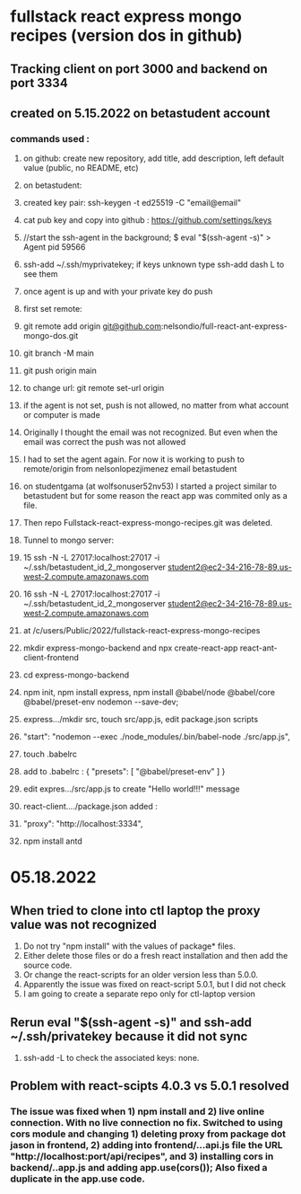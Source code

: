 # fullstack react express mongo recipes (version dos in github)

## Tracking client on port 3000 and backend on port 3334

## created on 5.15.2022 on betastudent account

### commands used :

1. on github: create new repository, add title, add description, left default value (public, no README, etc)
1. on betastudent: 
  1. created key pair: ssh-keygen -t ed25519 -C "email@email"
  1. cat pub key and copy into github : https://github.com/settings/keys
  1. //start the ssh-agent in the background; $ eval "$(ssh-agent -s)" > Agent pid 59566
  1. ssh-add ~/.ssh/myprivatekey; if keys unknown type ssh-add dash L to see them 
  1. once agent is up and with your private key do push
  1. first set remote: 
  1. git remote add origin git@github.com:nelsondio/full-react-ant-express-mongo-dos.git
  1. git branch -M main
  1. git push origin main
  1. to change url: git remote set-url origin <newrepo dot git>
  1. if the agent is not set, push is not allowed, no matter from what account or computer is made
  1. Originally I thought the email was not recognized. But even when the email was correct the push was not allowed
  1. I had to set the agent again. For now it is working to push to remote/origin from nelsonlopezjimenez email betastudent

1. on studentgama (at wolfsonuser52nv53) I started a project similar to betastudent but for some reason the react app was commited only as a file.
1. Then repo Fullstack-react-express-mongo-recipes.git was deleted.
1. Tunnel to mongo server:
1.  15  ssh -N -L 27017:localhost:27017 -i ~/.ssh/betastudent_id_2_mongoserver student2@ec2-34-216-78-89.us-west-2.compute.amazonaws.com
1.  16  ssh -N -L 27017:localhost:27017 -i ~/.ssh/betastudent_id_2_mongoserver student2@ec2-34-216-78-89.us-west-2.compute.amazonaws.com
1. at /c/users/Public/2022/fullstack-react-express-mongo-recipes
1. mkdir express-mongo-backend and npx create-react-app react-ant-client-frontend
1. cd express-mongo-backend
1. npm init, npm install express, npm install @babel/node @babel/core @babel/preset-env nodemon --save-dev; 
1. express.../mkdir src, touch src/app.js, edit package.json scripts 
1. "start": "nodemon --exec ./node_modules/.bin/babel-node ./src/app.js",
1. touch .babelrc
1. add to .babelrc : {
    "presets": [
        "@babel/preset-env"
    ]
}
1. edit expres.../src/app.js to create "Hello world!!!" message
1. react-client..../package.json added :
1. "proxy": "http://localhost:3334",
1. npm install antd

# 05.18.2022

## When tried to clone into ctl laptop the proxy value was not recognized

1. Do not try "npm install" with the values of package* files.
1. Either delete those files or do a fresh react installation and then add the source code.
1. Or change the react-scripts for an older version less than 5.0.0.
1. Apparently the issue was fixed on react-script 5.0.1, but I did not check
1. I am going to create a separate repo only for ctl-laptop version

## Rerun eval "$(ssh-agent -s)" and ssh-add ~/.ssh/privatekey because it did not sync

1. ssh-add -L to check the associated keys: none. 
  
## Problem with react-scipts 4.0.3 vs 5.0.1 resolved

### The issue was fixed when 1) npm install and 2) live online connection. With no live connection no fix. Switched to using cors module and changing 1) deleting proxy from package dot jason in frontend, 2) adding into frontend/...api.js file  the URL "http://localhost:port/api/recipes", and 3) installing cors in backend/..app.js and adding app.use(cors()); Also fixed a duplicate in the app.use code.